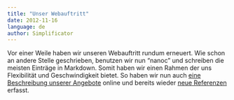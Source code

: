 ```yaml
---
title: "Unser Webauftritt"
date: 2012-11-16
language: de
author: Simplificator
---
```


Vor einer Weile haben wir unseren Webauftritt rundum erneuert. Wie schon an andere Stelle geschrieben, benutzen wir nun “nanoc” und schreiben die meisten Einträge in Markdown. Somit haben wir einen Rahmen der uns Flexibilität und Geschwindigkeit bietet. So haben wir nun auch [eine Beschreibung unserer Angebote](/de/angebote/) online und bereits wieder [neue Referenzen](/de/referenzen/) erfasst.
